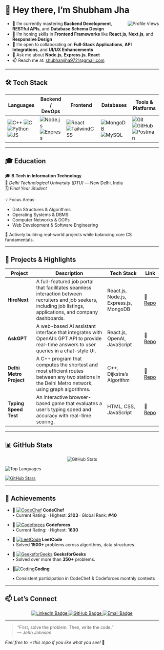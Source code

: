

# 👋 Hey there, I’m Shubham Jha

<img align="right" src="https://komarev.com/ghpvc/?username=iamshubh1&style=flat-square&color=blue" alt="Profile Views"/>

- 🔭 I’m currently mastering **Backend Development**, **RESTful APIs**, and **Database Schema Design**  
- 🌱 I’m honing skills in **Frontend Frameworks** like **React.js**, **Next.js**, and **Responsive Design**  
- 👯 I’m open to collaborating on **Full‑Stack Applications**, **API Integrations**, and **UI/UX Enhancements**  
- 💬 Ask me about **Node.js**, **Express.js**, **React**  
- 📫 Reach me at: [shubhamjha9721@gmail.com](mailto:shubhamjha9721@gmail.com)  

---

## 🛠️ Tech Stack

| Languages              | Backend / DevOps          | Frontend                 | Databases               | Tools & Platforms        |
|------------------------|---------------------------|--------------------------|-------------------------|--------------------------|
| ![C++](https://img.shields.io/badge/-C++-00599C?logo=c%2B%2B&logoColor=white) ![C](https://img.shields.io/badge/-C-00599C?logo=c&logoColor=white) ![Python](https://img.shields.io/badge/-Python-3776AB?logo=python&logoColor=white) ![JS](https://img.shields.io/badge/-JavaScript-F7DF1E?logo=javascript&logoColor=black) | ![Node.js](https://img.shields.io/badge/-Node.js-339933?logo=node.js&logoColor=white) ![Express](https://img.shields.io/badge/-Express.js-000000?logo=express&logoColor=white) | ![React](https://img.shields.io/badge/-React-61DAFB?logo=react&logoColor=black) ![TailwindCSS](https://img.shields.io/badge/-Tailwind_CSS-06B6D4?logo=tailwind-css&logoColor=white) | ![MongoDB](https://img.shields.io/badge/-MongoDB-47A248?logo=mongodb&logoColor=white) ![MySQL](https://img.shields.io/badge/-MySQL-4479A1?logo=mysql&logoColor=white) | ![Git](https://img.shields.io/badge/-Git-F05032?logo=git&logoColor=white) ![GitHub](https://img.shields.io/badge/-GitHub-181717?logo=github&logoColor=white) ![Postman](https://img.shields.io/badge/-Postman-FF6C37?logo=postman&logoColor=white) |

---

## 🎓 Education

🎓 **B.Tech in Information Technology**  
📍 *Delhi Technological University (DTU)* — New Delhi, India  
🗓️ *Final Year Student* 

💡 Focus Areas:  
- Data Structures & Algorithms  
- Operating Systems & DBMS  
- Computer Networks & OOPs 
- Web Development & Software Engineering
 
🚀 Actively building real-world projects while balancing core CS fundamentals.

---

## 🚀 Projects & Highlights

| Project                   | Description                                                                                          | Tech Stack                   | Link                                                                                  |
|---------------------------|------------------------------------------------------------------------------------------------------|-------------------------------|---------------------------------------------------------------------------------------|
| **HireNext**              | A full-featured job portal that facilitates seamless interaction between recruiters and job seekers, including job listings, applications, and company dashboards. | React.js, Node.js, Express.js, MongoDB | 🔗 [Repo](https://github.com/iamshubh1/HireNext)                                       |
| **AskGPT**                | A web-based AI assistant interface that integrates with OpenAI’s GPT API to provide real-time answers to user queries in a chat-style UI. | React.js, OpenAI, JavaScript         | 🔗 [Repo](https://github.com/iamshubh1/AskGPT)                                         |
| **Delhi Metro Project**   | A C++ program that computes the shortest and most efficient routes between any two stations in the Delhi Metro network, using graph algorithms. | C++, Dijkstra’s Algorithm     | 🔗 [Repo](https://github.com/iamshubh1/Delhi-Metro-Project)                            |
| **Typing Speed Test**     | An interactive browser-based game that evaluates a user’s typing speed and accuracy with real-time scoring. | HTML, CSS, JavaScript         | 🔗 [Repo](https://github.com/iamshubh1/Typing-Speed-Test)                              |                              |

---

## 📊 GitHub Stats

<p align="center">
  <!-- 1. Overall activity: commits, PRs, issues, stars on your repos -->
  <img
    src="https://github-readme-stats.vercel.app/api?username=iamshubh1&show_icons=true&theme=radical&include_all_commits=true&count_private=true&hide_title=true&hide_border=true"
    alt="GitHub Stats"
  />

  <!-- 2. Top languages (only your non-zero ones) -->
  <img
    src="https://github-readme-stats.vercel.app/api/top-langs/?username=iamshubh1&layout=compact&theme=radical&hide_title=true&langs_count=6&hide_border=true"
    alt="Top Languages"
  />

  <!-- 3. Total stars across all your public repos -->
  <a href="https://github.com/iamshubh1?tab=stars" target="_blank">
    <img
      src="https://img.shields.io/github/stars/iamshubh1?style=social&label=Stars"
      alt="GitHub Stars"
    />
  </a>
</p>

---

## 🏅 Achievements

- 🔹 [![CodeChef](https://img.shields.io/badge/CodeChef-FF7D00?logo=codechef&logoColor=white)](https://www.codechef.com/users/iam_shubh786) **CodeChef**  
  • Current Rating: · Highest: **2103** · Global Rank: **#40**

- 🔹 [![Codeforces](https://img.shields.io/badge/Codeforces-0050EF?logo=codeforces&logoColor=white)](https://codeforces.com/profile/im_shubh) **Codeforces**  
   • Current Rating: · Highest: **1630** 
  
- 🔹 [![LeetCode](https://img.shields.io/badge/LeetCode-FFA116?logo=leetcode&logoColor=white)](https://leetcode.com/iamshubh108/) **LeetCode**  
  • Solved **1500+** problems across algorithms, data structures.

- 🔹 [![GeeksforGeeks](https://img.shields.io/badge/GeeksforGeeks-2ECC71?logo=geeksforgeeks&logoColor=white)](https://www.geeksforgeeks.org/user/imshubh108/) **GeeksforGeeks**  
  • Solved over more than **350+** problems.

- 🔹![Coding](https://img.shields.io/badge/-Coding-000?style=for-the-badge&logo=code&logoColor=white)**Coding**

  • Consistent participation in CodeChef & Codeforces monthly contests  

---

## 📫 Let’s Connect

<p align="center">
  <a href="https://www.linkedin.com/in/shubhamjha9721/" target="_blank">
    <img src="https://img.shields.io/badge/LinkedIn-0A66C2?logo=linkedin&logoColor=white" alt="LinkedIn Badge"/>
  </a>
  <a href="https://github.com/iamshubh1" target="_blank">
    <img src="https://img.shields.io/badge/GitHub-181717?logo=github&logoColor=white" alt="GitHub Badge"/>
  </a>
  <a href="mailto:shubhamjha9721@gmail.com" target="_blank">
    <img src="https://img.shields.io/badge/Email-D14836?logo=gmail&logoColor=white" alt="Email Badge"/>
  </a>
</p>


---

> “First, solve the problem. Then, write the code.”  
> — *John Johnson*

*Feel free to ⭐️ this repo if you like what you see!* 🚀

